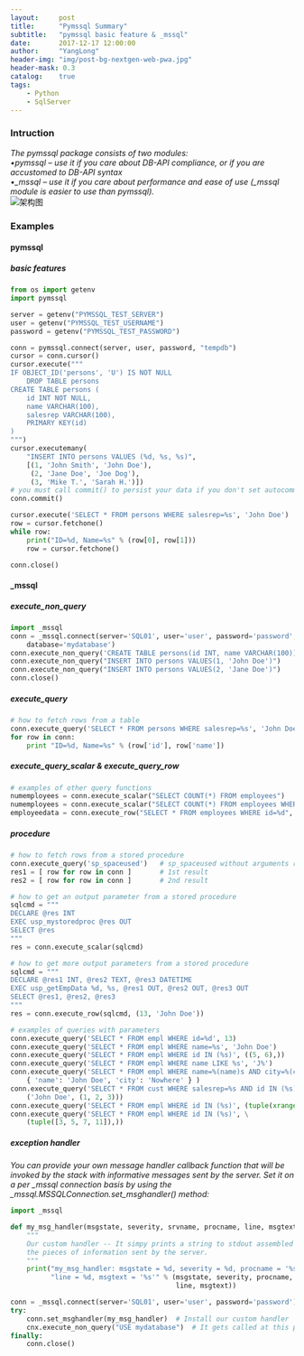 ```yaml
---
layout:     post
title:      "Pymssql Summary"
subtitle:   "pymssql basic feature & _mssql"
date:       2017-12-17 12:00:00
author:     "YangLong"
header-img: "img/post-bg-nextgen-web-pwa.jpg"
header-mask: 0.3
catalog:    true
tags:
    - Python
    - SqlServer 
---
```


### Intruction  
*The pymssql package consists of two modules:  
•pymssql – use it if you care about DB-API compliance, or if you are accustomed to DB-API syntax  
•_mssql – use it if you care about performance and ease of use (_mssql module is easier to use than pymssql).*  
![架构图](http://pymssql.org/en/stable/_images/pymssql-stack.png)

### Examples
#### pymssql
##### basic features
```python 
from os import getenv
import pymssql

server = getenv("PYMSSQL_TEST_SERVER")
user = getenv("PYMSSQL_TEST_USERNAME")
password = getenv("PYMSSQL_TEST_PASSWORD")

conn = pymssql.connect(server, user, password, "tempdb")
cursor = conn.cursor()
cursor.execute("""
IF OBJECT_ID('persons', 'U') IS NOT NULL
    DROP TABLE persons
CREATE TABLE persons (
    id INT NOT NULL,
    name VARCHAR(100),
    salesrep VARCHAR(100),
    PRIMARY KEY(id)
)
""")
cursor.executemany(
    "INSERT INTO persons VALUES (%d, %s, %s)",
    [(1, 'John Smith', 'John Doe'),
     (2, 'Jane Doe', 'Joe Dog'),
     (3, 'Mike T.', 'Sarah H.')])
# you must call commit() to persist your data if you don't set autocommit to True
conn.commit()

cursor.execute('SELECT * FROM persons WHERE salesrep=%s', 'John Doe')
row = cursor.fetchone()
while row:
    print("ID=%d, Name=%s" % (row[0], row[1]))
    row = cursor.fetchone()

conn.close()

```

#### _mssql
##### execute_non_query
```python 
import _mssql
conn = _mssql.connect(server='SQL01', user='user', password='password', \
    database='mydatabase')
conn.execute_non_query('CREATE TABLE persons(id INT, name VARCHAR(100))')
conn.execute_non_query("INSERT INTO persons VALUES(1, 'John Doe')")
conn.execute_non_query("INSERT INTO persons VALUES(2, 'Jane Doe')")
conn.close()
```
##### execute_query
```python
# how to fetch rows from a table
conn.execute_query('SELECT * FROM persons WHERE salesrep=%s', 'John Doe')
for row in conn:
    print "ID=%d, Name=%s" % (row['id'], row['name'])
```
##### execute_query_scalar & execute_query_row
```python
# examples of other query functions
numemployees = conn.execute_scalar("SELECT COUNT(*) FROM employees")
numemployees = conn.execute_scalar("SELECT COUNT(*) FROM employees WHERE name LIKE 'J%'")    # note that '%' is not a special character here
employeedata = conn.execute_row("SELECT * FROM employees WHERE id=%d", 13)

```
##### procedure
```python
# how to fetch rows from a stored procedure
conn.execute_query('sp_spaceused')   # sp_spaceused without arguments returns 2 result sets
res1 = [ row for row in conn ]       # 1st result
res2 = [ row for row in conn ]       # 2nd result
```
```python
# how to get an output parameter from a stored procedure
sqlcmd = """
DECLARE @res INT
EXEC usp_mystoredproc @res OUT
SELECT @res
"""
res = conn.execute_scalar(sqlcmd)
```
```python
# how to get more output parameters from a stored procedure
sqlcmd = """
DECLARE @res1 INT, @res2 TEXT, @res3 DATETIME
EXEC usp_getEmpData %d, %s, @res1 OUT, @res2 OUT, @res3 OUT
SELECT @res1, @res2, @res3
"""
res = conn.execute_row(sqlcmd, (13, 'John Doe'))
```
```python
# examples of queries with parameters
conn.execute_query('SELECT * FROM empl WHERE id=%d', 13)
conn.execute_query('SELECT * FROM empl WHERE name=%s', 'John Doe')
conn.execute_query('SELECT * FROM empl WHERE id IN (%s)', ((5, 6),))
conn.execute_query('SELECT * FROM empl WHERE name LIKE %s', 'J%')
conn.execute_query('SELECT * FROM empl WHERE name=%(name)s AND city=%(city)s', \
    { 'name': 'John Doe', 'city': 'Nowhere' } )
conn.execute_query('SELECT * FROM cust WHERE salesrep=%s AND id IN (%s)', \
    ('John Doe', (1, 2, 3)))
conn.execute_query('SELECT * FROM empl WHERE id IN (%s)', (tuple(xrange(4)),))
conn.execute_query('SELECT * FROM empl WHERE id IN (%s)', \
    (tuple([3, 5, 7, 11]),))
```
##### exception handler 
*You can provide your own message handler callback function that will be invoked by the stack with informative messages sent by the server. Set it on a per _mssql connection basis by using the _mssql.MSSQLConnection.set_msghandler() method:*
```python
import _mssql

def my_msg_handler(msgstate, severity, srvname, procname, line, msgtext):
    """
    Our custom handler -- It simpy prints a string to stdout assembled from
    the pieces of information sent by the server.
    """
    print("my_msg_handler: msgstate = %d, severity = %d, procname = '%s', "
          "line = %d, msgtext = '%s'" % (msgstate, severity, procname,
                                         line, msgtext))

conn = _mssql.connect(server='SQL01', user='user', password='password')
try:
    conn.set_msghandler(my_msg_handler)  # Install our custom handler
    cnx.execute_non_query("USE mydatabase")  # It gets called at this point
finally:
    conn.close()
```
